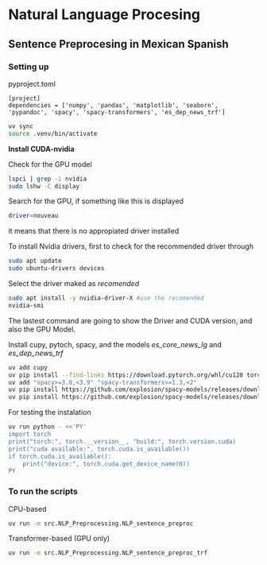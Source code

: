 # Natural Language Procesing
## Sentence Preprocesing in Mexican Spanish


### Setting up
pyproject.toml
```
[project]
dependencies = ['numpy', 'pandas', 'matplotlib', 'seaborn', 'pypandoc', 'spacy', 'spacy-transformers', 'es_dep_news_trf']
```

```bash
uv sync
source .venv/bin/activate
```

**Install CUDA-nvidia**

Check for the GPU model
```bash
lspci | grep -i nvidia
sudo lshw -C display

```

Search for the GPU, if something like this is displayed
```bash
driver=nouveau
```
it means that there is no appropiated driver installed

To install Nvidia drivers, first to check for the recommended driver through
```bash
sudo apt update
sudo ubuntu-drivers devices
```

Select the driver maked as *recomended*
```bash
sudo apt install -y nvidia-driver-X #use the recomended
nvidia-smi
```

The lastest command are going to show the Driver and CUDA version, and also the GPU Model.

Install cupy, pytoch, spacy, and the models *es_core_news_lg* and *es_dep_news_trf*

```bash
uv add cupy
uv pip install --find-links https://download.pytorch.org/whl/cu128 torch==2.8.0
uv add "spacy>=3.8,<3.9" "spacy-transformers>=1.3,<2"
uv pip install https://github.com/explosion/spacy-models/releases/download/es_core_news_lg-3.8.0/es_core_news_lg-3.8.0-py3-none-any.whl
uv pip install https://github.com/explosion/spacy-models/releases/download/es_dep_news_trf-3.8.0/es_dep_news_trf-3.8.0-py3-none-any.whl

```

For testing the instalation 
```bash
uv run python - <<'PY'
import torch
print("torch:", torch.__version__, "build:", torch.version.cuda)
print("cuda available:", torch.cuda.is_available())
if torch.cuda.is_available():
    print("device:", torch.cuda.get_device_name(0))
PY
```

### To run the scripts

CPU-based
```bash
uv run -m src.NLP_Preprocessing.NLP_sentence_preproc
```

Transformer-based (GPU only)
```bash
uv run -m src.NLP_Preprocessing.NLP_sentence_preproc_trf
```

